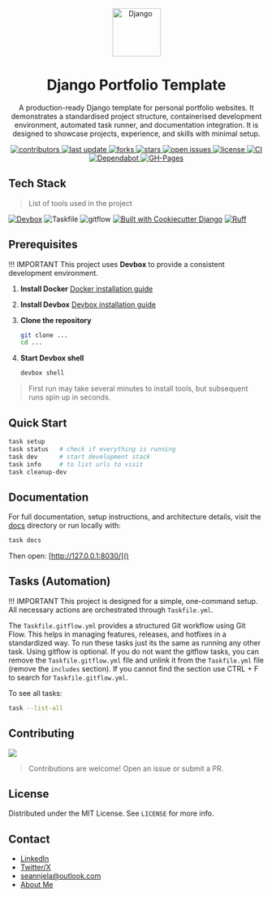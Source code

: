 <div align="center">

  <!-- Row of icons -->
  <p>
    <img src="https://logo.svgcdn.com/l/django.svg" alt="Django" height="95"/>
  </p>

  <h1>Django Portfolio Template</h1>

  <p>
    A production-ready Django template for personal portfolio websites. It demonstrates a standardised project structure, containerised development environment, automated task runner, and documentation integration. It is designed to showcase projects, experience, and skills with minimal setup.
  </p>

  <p>
    <a href="https://github.com/sean-njela/django_template/graphs/contributors">
    <img src="https://img.shields.io/github/contributors/sean-njela/django_template" alt="contributors" />
  </a>
  <a href="">
    <img src="https://img.shields.io/github/last-commit/sean-njela/django_template" alt="last update" />
  </a>
  <a href="https://github.com/sean-njela/django_template/network/members">
    <img src="https://img.shields.io/github/forks/sean-njela/django_template" alt="forks" />
  </a>
  <a href="https://github.com/sean-njela/django_template/stargazers">
    <img src="https://img.shields.io/github/stars/sean-njela/django_template" alt="stars" />
  </a>
  <a href="https://github.com/sean-njela/django_template/issues/">
    <img src="https://img.shields.io/github/issues/sean-njela/django_template" alt="open issues" />
  </a>
  <a href="https://github.com/sean-njela/django_template/blob/master/LICENSE">
    <img src="https://img.shields.io/github/license/sean-njela/django_template.svg" alt="license" />
  <a href="https://github.com/sean-njela/django_template/actions/workflows/ci.yml">
    <img src="https://github.com/sean-njela/django_template/actions/workflows/ci.yml/badge.svg" alt="CI" />
  <a href="https://github.com/sean-njela/django_template/actions/workflows/dependabot/dependabot-updates">
    <img src="https://github.com/sean-njela/django_template/actions/workflows/dependabot/dependabot-updates/badge.svg" alt="Dependabot" />
  <a href="https://github.com/sean-njela/django_template/actions/workflows/pages/pages-build-deployment">
    <img src="https://github.com/sean-njela/django_template/actions/workflows/pages/pages-build-deployment/badge.svg" alt="GH-Pages" />
  </a>
  </p>
</div>

## Tech Stack

> List of tools used in the project

[![Devbox](https://www.jetify.com/img/devbox/shield_moon.svg)](https://www.jetify.com/devbox/docs/contributor-quickstart/)
![Taskfile](https://img.shields.io/badge/Taskfile-3.44.0-green)
![gitflow](https://img.shields.io/badge/gitflow-1.12-green)
[![Built with Cookiecutter Django](https://img.shields.io/badge/built%20with-Cookiecutter%20Django-ff69b4.svg?logo=cookiecutter)](https://github.com/cookiecutter/cookiecutter-django/)
[![Ruff](https://img.shields.io/endpoint?url=https://raw.githubusercontent.com/astral-sh/ruff/main/assets/badge/v2.json)](https://github.com/astral-sh/ruff)

## Prerequisites

!!! IMPORTANT
    This project uses **Devbox** to provide a consistent development environment.

1. **Install Docker**
   [Docker installation guide](https://docs.docker.com/get-docker/)

2. **Install Devbox**
   [Devbox installation guide](https://www.jetify.com/devbox/docs/installing_devbox/)

3. **Clone the repository**
   ```bash
   git clone ...
   cd ...
   ```

4. **Start Devbox shell**

   ```bash
   devbox shell
   ```

  > First run may take several minutes to install tools, but subsequent runs spin up in seconds.

## Quick Start

```bash
task setup
task status   # check if everything is running
task dev      # start development stack
task info     # to list urls to visit
task cleanup-dev
```

## Documentation

For full documentation, setup instructions, and architecture details, visit the [docs](mkdocs_docs/index.md) directory or run locally with:

```bash
task docs
```

Then open: [http://127.0.0.1:8030/]()

## Tasks (Automation)

!!! IMPORTANT
    This project is designed for a simple, one-command setup. All necessary actions are orchestrated through `Taskfile.yml`.

The `Taskfile.gitflow.yml` provides a structured Git workflow using Git Flow. This helps in managing features, releases, and hotfixes in a standardized way. To run these tasks just its the same as running any other task. Using gitflow is optional. If you do not want the gitflow tasks, you can remove the `Taskfile.gitflow.yml` file and unlink it from the `Taskfile.yml` file (remove the `includes` section). If you cannot find the section use CTRL + F to search for `Taskfile.gitflow.yml`.

To see all tasks:

```bash
task --list-all
```

## Contributing

<a href="https://github.com/sean-njela/django_template/graphs/contributors">
  <img src="https://contrib.rocks/image?repo=sean-njela/django_template" />
</a>

> Contributions are welcome! Open an issue or submit a PR.

## License

Distributed under the MIT License. See `LICENSE` for more info.

## Contact

* [LinkedIn](https://linkedin.com/in/sean-njela)
* [Twitter/X](https://x.com/devopssean)
* [seannjela@outlook.com](mailto:seannjela@outlook.com)
* [About Me](mkdocs_docs/4-about/0-about.md)

